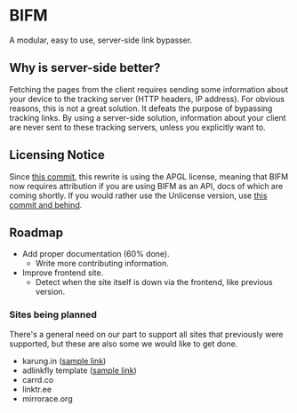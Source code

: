# BIFM

A modular, easy to use, server-side link bypasser.

## Why is server-side better?

Fetching the pages from the client requires sending some information about your device to the tracking server (HTTP headers, IP address). For obvious reasons, this is not a great solution. It defeats the purpose of bypassing tracking links. By using a server-side solution, information about your client are never sent to these tracking servers, unless you explicitly want to.

## Licensing Notice

Since [this commit](https://git.gay/a/bifm/commit/adec8de080c4f18545ba3d7cfb4e7edffa7edf80), this rewrite is using the APGL license, meaning that BIFM now requires attribution if you are using BIFM as an API, docs of which are coming shortly.
If you would rather use the Unlicense version, use [this commit and behind](https://git.gay/a/bifm/commit/5db9b17f7796bac35170e00acfe9da043cbc4b29).

## Roadmap
- Add proper documentation (60% done).
  - Write more contributing information.
- Improve frontend site.
  - Detect when the site itself is down via the frontend, like previous version.
 
### Sites being planned

There's a general need on our part to support all sites that previously were supported, but these are also some we would like to get done.

- karung.in ([sample link](http://karung.in/Gyucc))
- adlinkfly template ([sample link](https://adlinkfly.mightyscripts.xyz/cdlSsrpD))
- carrd.co
- linktr.ee
- mirrorace.org